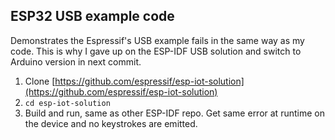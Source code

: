 ## ESP32 USB example code

Demonstrates the Espressif's USB example fails in the same way as my code.  This is why I gave up on the ESP-IDF USB solution and switch to Arduino version in next commit.

1. Clone [https://github.com/espressif/esp-iot-solution](https://github.com/espressif/esp-iot-solution)
2. `cd esp-iot-solution`
3. Build and run, same as other ESP-IDF repo. Get same error at runtime on the device and no keystrokes are emitted.
